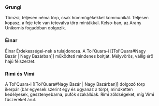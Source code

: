 ### Grungi
Tömzsi, teljesen néma törp, csak hümmögékekkel kommunikál. Teljesen kopasz,  a feje tele van tetoválva törp mintákkal. Kelso-ban, az Arany Unikornis fogadóban dolgozik.

### Éinar
Éinar Érdekességei-nek a tulajdonosa. A Tol'Quara-i [[Tol'Quara#Nagy Bazár | Nagy Bazárban]] működteti mindenes boltját. Mélyvörös, vállig érő hajú félszerzet.

### Rimi és Vimi
A Tol'Quara-i [[Tol'Quara#Nagy Bazár | Nagy Bazárban]] dolgozó törp ikerpár (bár egyesek szerint egy és ugyanaz a törp), mindketten kedélyesek, gesztenyebarna, pufók szakállúak. Rimi zöldségeket, míg Vimi fűszereket árul.